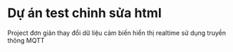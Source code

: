 # Dự án test chỉnh sửa html

Project đơn giản thay đổi dữ liệu cảm biến hiển thị realtime sử dụng truyền thông MQTT
